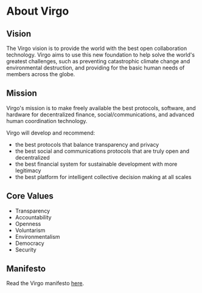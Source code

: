 # About Virgo 

## Vision

The Virgo vision is to provide the world with the best open collaboration
technology. Virgo aims to use this new foundation to help solve the world's
greatest challenges, such as preventing catastrophic climate change and
environmental destruction, and providing for the basic human needs of members
across the globe.

## Mission

Virgo's mission is to make freely available the best protocols, software, and
hardware for decentralized finance, social/communications, and advanced human
coordination technology.

Virgo will develop and recommend:

- the best protocols that balance transparency and privacy
- the best social and communications protocols that are truly open and decentralized
- the best financial system for sustainable development with more legitimacy
- the best platform for intelligent collective decision making at all scales

## Core Values

- Transparency
- Accountability
- Openness
- Voluntarism
- Environmentalism
- Democracy
- Security

## Manifesto

Read the Virgo manifesto [here](README.md).
